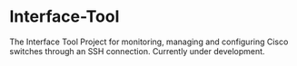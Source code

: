 # Interface-Tool
The Interface Tool Project for monitoring, managing and configuring Cisco switches through an SSH connection. Currently under development.
